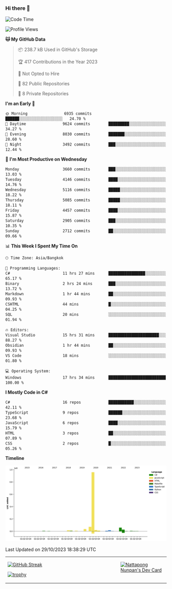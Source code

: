 ### Hi there 👋

<!--START_SECTION:waka-->
![Code Time](http://img.shields.io/badge/Code%20Time-1%2C207%20hrs%202%20mins-blue)

![Profile Views](http://img.shields.io/badge/Profile%20Views-0-blue)

**🐱 My GitHub Data** 

> 📦 238.7 kB Used in GitHub's Storage 
 > 
> 🏆 417 Contributions in the Year 2023
 > 
> 🚫 Not Opted to Hire
 > 
> 📜 82 Public Repositories 
 > 
> 🔑 8 Private Repositories 
 > 
**I'm an Early 🐤** 

```text
🌞 Morning                6935 commits        ██████░░░░░░░░░░░░░░░░░░░   24.70 % 
🌆 Daytime                9624 commits        █████████░░░░░░░░░░░░░░░░   34.27 % 
🌃 Evening                8030 commits        ███████░░░░░░░░░░░░░░░░░░   28.60 % 
🌙 Night                  3492 commits        ███░░░░░░░░░░░░░░░░░░░░░░   12.44 % 
```
📅 **I'm Most Productive on Wednesday** 

```text
Monday                   3660 commits        ███░░░░░░░░░░░░░░░░░░░░░░   13.03 % 
Tuesday                  4146 commits        ████░░░░░░░░░░░░░░░░░░░░░   14.76 % 
Wednesday                5116 commits        █████░░░░░░░░░░░░░░░░░░░░   18.22 % 
Thursday                 5085 commits        █████░░░░░░░░░░░░░░░░░░░░   18.11 % 
Friday                   4457 commits        ████░░░░░░░░░░░░░░░░░░░░░   15.87 % 
Saturday                 2905 commits        ███░░░░░░░░░░░░░░░░░░░░░░   10.35 % 
Sunday                   2712 commits        ██░░░░░░░░░░░░░░░░░░░░░░░   09.66 % 
```


📊 **This Week I Spent My Time On** 

```text
🕑︎ Time Zone: Asia/Bangkok

💬 Programming Languages: 
C#                       11 hrs 27 mins      ████████████████░░░░░░░░░   65.17 % 
Binary                   2 hrs 24 mins       ███░░░░░░░░░░░░░░░░░░░░░░   13.72 % 
Markdown                 1 hr 44 mins        ██░░░░░░░░░░░░░░░░░░░░░░░   09.93 % 
CSHTML                   44 mins             █░░░░░░░░░░░░░░░░░░░░░░░░   04.25 % 
SQL                      20 mins             ░░░░░░░░░░░░░░░░░░░░░░░░░   01.94 % 

🔥 Editors: 
Visual Studio            15 hrs 31 mins      ██████████████████████░░░   88.27 % 
Obsidian                 1 hr 44 mins        ██░░░░░░░░░░░░░░░░░░░░░░░   09.93 % 
VS Code                  18 mins             ░░░░░░░░░░░░░░░░░░░░░░░░░   01.80 % 

💻 Operating System: 
Windows                  17 hrs 34 mins      █████████████████████████   100.00 % 
```

**I Mostly Code in C#** 

```text
C#                       16 repos            ███████████░░░░░░░░░░░░░░   42.11 % 
TypeScript               9 repos             ██████░░░░░░░░░░░░░░░░░░░   23.68 % 
JavaScript               6 repos             ████░░░░░░░░░░░░░░░░░░░░░   15.79 % 
HTML                     3 repos             ██░░░░░░░░░░░░░░░░░░░░░░░   07.89 % 
CSS                      2 repos             █░░░░░░░░░░░░░░░░░░░░░░░░   05.26 % 
```



**Timeline**

![Lines of Code chart](https://raw.githubusercontent.com/aixasz/aixasz/main/assets/bar_graph.png)


 Last Updated on 29/10/2023 18:38:29 UTC
<!--END_SECTION:waka-->

<table>
<tr>
<td width="70%" valign="top">
 
 [![GitHub Streak](http://github-readme-streak-stats.herokuapp.com?user=aixasz&theme=github-dark&hide_border=true&date_format=%5BY%20%5DM%20j)](https://git.io/streak-stats)

 [![trophy](https://github-profile-trophy.vercel.app/?username=aixasz&theme=onedark)](https://github.com/ryo-ma/github-profile-trophy)
 </td>
<td width="30%" valign="top">
 
<a href="https://app.daily.dev/aixasz"><img src="https://api.daily.dev/devcards/403207936e6547c9a85ea449e9f3abe8.png?r=re8" alt="Nattapong Nunpan's Dev Card"/></a>

 </td>
</tr>
</table>
 
